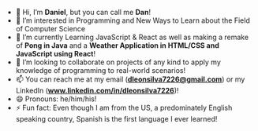 - 👋 Hi, I’m **Daniel**, but you can call me **Dan**!
- 👀 I’m interested in Programming and New Ways to Learn about the Field of Computer Science
- 🌱 I’m currently Learning JavaScript & React as well as making a remake of **Pong in Java** and a **Weather Application in HTML/CSS and JavaScript using React**!
- 💞️ I’m looking to collaborate on projects of any kind to apply my knowledge of programming to real-world scenarios!
- 📫 You can reach me at my email (**dleonsilva7226@gmail.com**) or my LinkedIn (**www.linkedin.com/in/dleonsilva7226**)!
- 😄 Pronouns: he/him/his!
- ⚡ Fun fact: Even though I am from the US, a predominately English speaking country, Spanish is the first language I ever learned!

<!---
dleonsilva7226/dleonsilva7226 is a ✨ special ✨ repository because its `README.md` (this file) appears on your GitHub profile.
You can click the Preview link to take a look at your changes.
--->

